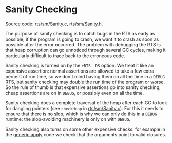 # Sanity Checking


Source code: [rts/sm/Sanity.c](https://gitlab.haskell.org/ghc/ghc/blob/master/rts/sm/Sanity.c), [rts/sm/Sanity.h](https://gitlab.haskell.org/ghc/ghc/blob/master/rts/sm/Sanity.h).


The purpose of sanity checking is to catch bugs in the RTS as early as possible; if the program is going to crash, we want it to crash as soon as possible after the error occurred.  The problem with debugging the RTS is that heap corruption can go unnoticed through several GC cycles, making it particularly difficult to trace back to the erroneous code.


Sanity checking is turned on by the `+RTS -DS` option.  We treat it like an expensive assertion: normal assertions are allowed to take a few extra percent of run time, so we don't mind having them on all the time in a `DEBUG` RTS, but sanity checking may double the run time of the program or worse.  So the rule of thumb is that expensive assertions go into sanity checking, cheap assertions are on in `DEBUG`, or possibly even on all the time.


Sanity checking does a complete traversal of the heap after each GC to look for dangling pointers (see `checkHeap` in [rts/sm/Sanity.c](https://gitlab.haskell.org/ghc/ghc/blob/master/rts/sm/Sanity.c)).  For this it needs to ensure that there is no [slop](commentary/rts/storage/slop), which is why we can only do this in a `DEBUG` runtime: the slop-avoiding machinery is only on with `DEBUG`.


Sanity checking also turns on some other expensive checks: for example in the [generic apply](commentary/rts/haskell-execution#generic-apply) code we check that the arguments point to valid closures.
